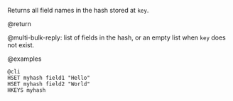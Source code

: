 Returns all field names in the hash stored at `key`.

@return

@multi-bulk-reply: list of fields in the hash, or an empty list when `key` does
not exist.

@examples

    @cli
    HSET myhash field1 "Hello"
    HSET myhash field2 "World"
    HKEYS myhash
